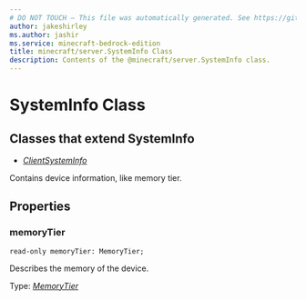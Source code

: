 ```yaml
---
# DO NOT TOUCH — This file was automatically generated. See https://github.com/mojang/minecraftapidocsgenerator to modify descriptions, examples, etc.
author: jakeshirley
ms.author: jashir
ms.service: minecraft-bedrock-edition
title: minecraft/server.SystemInfo Class
description: Contents of the @minecraft/server.SystemInfo class.
---
```

# SystemInfo Class

## Classes that extend SystemInfo
- [*ClientSystemInfo*](ClientSystemInfo.md)

Contains device information, like memory tier.

## Properties

### **memoryTier**
`read-only memoryTier: MemoryTier;`

Describes the memory of the device.

Type: [*MemoryTier*](MemoryTier.md)

